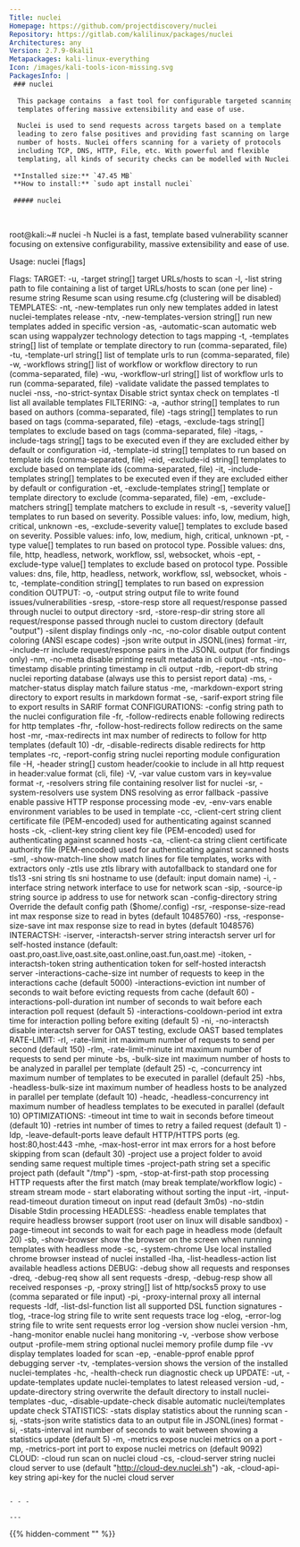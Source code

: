 ```yaml
---
Title: nuclei
Homepage: https://github.com/projectdiscovery/nuclei
Repository: https://gitlab.com/kalilinux/packages/nuclei
Architectures: any
Version: 2.7.9-0kali1
Metapackages: kali-linux-everything 
Icon: /images/kali-tools-icon-missing.svg
PackagesInfo: |
 ### nuclei
 
  This package contains  a fast tool for configurable targeted scanning based on
  templates offering massive extensibility and ease of use.
   
  Nuclei is used to send requests across targets based on a template
  leading to zero false positives and providing fast scanning on large
  number of hosts. Nuclei offers scanning for a variety of protocols
  including TCP, DNS, HTTP, File, etc. With powerful and flexible
  templating, all kinds of security checks can be modelled with Nuclei.
 
 **Installed size:** `47.45 MB`  
 **How to install:** `sudo apt install nuclei`  
 
 ##### nuclei
 
 
 ```
 root@kali:~# nuclei -h
 Nuclei is a fast, template based vulnerability scanner focusing
 on extensive configurability, massive extensibility and ease of use.
 
 Usage:
   nuclei [flags]
 
 Flags:
 TARGET:
    -u, -target string[]  target URLs/hosts to scan
    -l, -list string      path to file containing a list of target URLs/hosts to scan (one per line)
    -resume string        Resume scan using resume.cfg (clustering will be disabled)
 TEMPLATES:
    -nt, -new-templates                    run only new templates added in latest nuclei-templates release
    -ntv, -new-templates-version string[]  run new templates added in specific version
    -as, -automatic-scan                   automatic web scan using wappalyzer technology detection to tags mapping
    -t, -templates string[]                list of template or template directory to run (comma-separated, file)
    -tu, -template-url string[]            list of template urls to run (comma-separated, file)
    -w, -workflows string[]                list of workflow or workflow directory to run (comma-separated, file)
    -wu, -workflow-url string[]            list of workflow urls to run (comma-separated, file)
    -validate                              validate the passed templates to nuclei
    -nss, -no-strict-syntax                Disable strict syntax check on templates
    -tl                                    list all available templates
 FILTERING:
    -a, -author string[]               templates to run based on authors (comma-separated, file)
    -tags string[]                     templates to run based on tags (comma-separated, file)
    -etags, -exclude-tags string[]     templates to exclude based on tags (comma-separated, file)
    -itags, -include-tags string[]     tags to be executed even if they are excluded either by default or configuration
    -id, -template-id string[]         templates to run based on template ids (comma-separated, file)
    -eid, -exclude-id string[]         templates to exclude based on template ids (comma-separated, file)
    -it, -include-templates string[]   templates to be executed even if they are excluded either by default or configuration
    -et, -exclude-templates string[]   template or template directory to exclude (comma-separated, file)
    -em, -exclude-matchers string[]    template matchers to exclude in result
    -s, -severity value[]              templates to run based on severity. Possible values: info, low, medium, high, critical, unknown
    -es, -exclude-severity value[]     templates to exclude based on severity. Possible values: info, low, medium, high, critical, unknown
    -pt, -type value[]                 templates to run based on protocol type. Possible values: dns, file, http, headless, network, workflow, ssl, websocket, whois
    -ept, -exclude-type value[]        templates to exclude based on protocol type. Possible values: dns, file, http, headless, network, workflow, ssl, websocket, whois
    -tc, -template-condition string[]  templates to run based on expression condition
 OUTPUT:
    -o, -output string            output file to write found issues/vulnerabilities
    -sresp, -store-resp           store all request/response passed through nuclei to output directory
    -srd, -store-resp-dir string  store all request/response passed through nuclei to custom directory (default "output")
    -silent                       display findings only
    -nc, -no-color                disable output content coloring (ANSI escape codes)
    -json                         write output in JSONL(ines) format
    -irr, -include-rr             include request/response pairs in the JSONL output (for findings only)
    -nm, -no-meta                 disable printing result metadata in cli output
    -nts, -no-timestamp           disable printing timestamp in cli output
    -rdb, -report-db string       nuclei reporting database (always use this to persist report data)
    -ms, -matcher-status          display match failure status
    -me, -markdown-export string  directory to export results in markdown format
    -se, -sarif-export string     file to export results in SARIF format
 CONFIGURATIONS:
    -config string                 path to the nuclei configuration file
    -fr, -follow-redirects         enable following redirects for http templates
    -fhr, -follow-host-redirects   follow redirects on the same host
    -mr, -max-redirects int        max number of redirects to follow for http templates (default 10)
    -dr, -disable-redirects        disable redirects for http templates
    -rc, -report-config string     nuclei reporting module configuration file
    -H, -header string[]           custom header/cookie to include in all http request in header:value format (cli, file)
    -V, -var value                 custom vars in key=value format
    -r, -resolvers string          file containing resolver list for nuclei
    -sr, -system-resolvers         use system DNS resolving as error fallback
    -passive                       enable passive HTTP response processing mode
    -ev, -env-vars                 enable environment variables to be used in template
    -cc, -client-cert string       client certificate file (PEM-encoded) used for authenticating against scanned hosts
    -ck, -client-key string        client key file (PEM-encoded) used for authenticating against scanned hosts
    -ca, -client-ca string         client certificate authority file (PEM-encoded) used for authenticating against scanned hosts
    -sml, -show-match-line         show match lines for file templates, works with extractors only
    -ztls                          use ztls library with autofallback to standard one for tls13
    -sni string                    tls sni hostname to use (default: input domain name)
    -i, -interface string          network interface to use for network scan
    -sip, -source-ip string        source ip address to use for network scan
    -config-directory string       Override the default config path ($home/.config)
    -rsr, -response-size-read int  max response size to read in bytes (default 10485760)
    -rss, -response-size-save int  max response size to read in bytes (default 1048576)
 INTERACTSH:
    -iserver, -interactsh-server string  interactsh server url for self-hosted instance (default: oast.pro,oast.live,oast.site,oast.online,oast.fun,oast.me)
    -itoken, -interactsh-token string    authentication token for self-hosted interactsh server
    -interactions-cache-size int         number of requests to keep in the interactions cache (default 5000)
    -interactions-eviction int           number of seconds to wait before evicting requests from cache (default 60)
    -interactions-poll-duration int      number of seconds to wait before each interaction poll request (default 5)
    -interactions-cooldown-period int    extra time for interaction polling before exiting (default 5)
    -ni, -no-interactsh                  disable interactsh server for OAST testing, exclude OAST based templates
 RATE-LIMIT:
    -rl, -rate-limit int               maximum number of requests to send per second (default 150)
    -rlm, -rate-limit-minute int       maximum number of requests to send per minute
    -bs, -bulk-size int                maximum number of hosts to be analyzed in parallel per template (default 25)
    -c, -concurrency int               maximum number of templates to be executed in parallel (default 25)
    -hbs, -headless-bulk-size int      maximum number of headless hosts to be analyzed in parallel per template (default 10)
    -headc, -headless-concurrency int  maximum number of headless templates to be executed in parallel (default 10)
 OPTIMIZATIONS:
    -timeout int                        time to wait in seconds before timeout (default 10)
    -retries int                        number of times to retry a failed request (default 1)
    -ldp, -leave-default-ports          leave default HTTP/HTTPS ports (eg. host:80,host:443
    -mhe, -max-host-error int           max errors for a host before skipping from scan (default 30)
    -project                            use a project folder to avoid sending same request multiple times
    -project-path string                set a specific project path (default "/tmp")
    -spm, -stop-at-first-path           stop processing HTTP requests after the first match (may break template/workflow logic)
    -stream                             stream mode - start elaborating without sorting the input
    -irt, -input-read-timeout duration  timeout on input read (default 3m0s)
    -no-stdin                           Disable Stdin processing
 HEADLESS:
    -headless                    enable templates that require headless browser support (root user on linux will disable sandbox)
    -page-timeout int            seconds to wait for each page in headless mode (default 20)
    -sb, -show-browser           show the browser on the screen when running templates with headless mode
    -sc, -system-chrome          Use local installed chrome browser instead of nuclei installed
    -lha, -list-headless-action  list available headless actions
 DEBUG:
    -debug                    show all requests and responses
    -dreq, -debug-req         show all sent requests
    -dresp, -debug-resp       show all received responses
    -p, -proxy string[]       list of http/socks5 proxy to use (comma separated or file input)
    -pi, -proxy-internal      proxy all internal requests
    -ldf, -list-dsl-function  list all supported DSL function signatures
    -tlog, -trace-log string  file to write sent requests trace log
    -elog, -error-log string  file to write sent requests error log
    -version                  show nuclei version
    -hm, -hang-monitor        enable nuclei hang monitoring
    -v, -verbose              show verbose output
    -profile-mem string       optional nuclei memory profile dump file
    -vv                       display templates loaded for scan
    -ep, -enable-pprof        enable pprof debugging server
    -tv, -templates-version   shows the version of the installed nuclei-templates
    -hc, -health-check        run diagnostic check up
 UPDATE:
    -ut, -update-templates         update nuclei-templates to latest released version
    -ud, -update-directory string  overwrite the default directory to install nuclei-templates
    -duc, -disable-update-check    disable automatic nuclei/templates update check
 STATISTICS:
    -stats                    display statistics about the running scan
    -sj, -stats-json          write statistics data to an output file in JSONL(ines) format
    -si, -stats-interval int  number of seconds to wait between showing a statistics update (default 5)
    -m, -metrics              expose nuclei metrics on a port
    -mp, -metrics-port int    port to expose nuclei metrics on (default 9092)
 CLOUD:
    -cloud                      run scan on nuclei cloud
    -cs, -cloud-server string   nuclei cloud server to use (default "http://cloud-dev.nuclei.sh")
    -ak, -cloud-api-key string  api-key for the nuclei cloud server
 ```
 
 - - -
 
---
```

{{% hidden-comment "<!--Do not edit anything above this line-->" %}}
